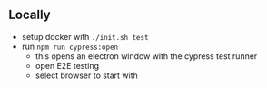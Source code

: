 ## Locally
- setup docker with `./init.sh test`
- run `npm run cypress:open`
    - this opens an electron window with the cypress test runner
    - open E2E testing
    - select browser to start with

